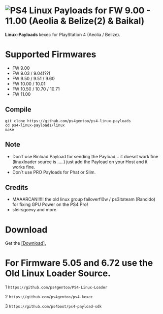# ![PS4](https://img.shields.io/badge/-PS4-003791?style=flat&logo=PlayStation) Linux Payloads for FW 9.00 - 11.00 (Aeolia & Belize(2) & Baikal)

**Linux-Payloads** kexec for PlayStation 4 (Aeolia / Belize).

# Supported Firmwares

*   FW 9.00
*   FW 9.03 / 9.04(??)
*   FW 9.50 / 9.51 / 9.60
*   FW 10.00 / 10.01 
*   FW 10.50 / 10.70 / 10.71
*   FW 11.00



## Compile
    git clone https://github.com/ps4gentoo/ps4-linux-payloads
    cd ps4-linux-payloads/linux
    make
    
## Note
* Don`t use Binload Payload for sending the Payload... it doesnt work fine (linuxloader source is .....) just add the Payload on  your Host and it works fine. 
* Don`t use PRO Payloads for Phat or Slim. 

## Credits

* MAAARCAN!!!!! the old linux group failoverfl0w / ps3itateam (Rancido) for fixing GPU Power on the PS4 Pro!
* sleirsgoevy and more. 

# Download

Get the [[Download].](https://github.com/ps4gentoo/ps4-linux-payloads/releases/tag/v1.0)



# For Firmware 5.05 and 6.72 use the Old Linux Loader Source.


1 ```https://github.com/ps4gentoo/PS4-Linux-Loader```

2 ```https://github.com/ps4gentoo/ps4-kexec```

3 ```https://github.com/ps4boot/ps4-payload-sdk```
